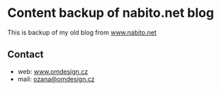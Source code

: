 # Content backup of nabito.net blog

This is backup of my old blog from www.nabito.net

## Contact

* web: www.omdesign.cz
* mail: ozana@omdesign.cz
